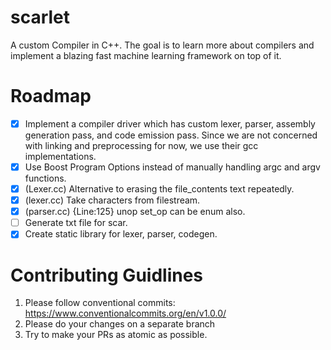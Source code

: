 # scarlet

A custom Compiler in C++. The goal is to learn more about compilers and implement a blazing fast 
machine learning framework on top of it. 

# Roadmap

- [x] Implement a compiler driver which has custom lexer, parser, assembly generation pass, and code emission pass. Since we are not concerned with linking and preprocessing for now, we use their gcc implementations.
- [x] Use Boost Program Options instead of manually handling argc and argv functions.
- [x] (Lexer.cc) Alternative to erasing the file_contents text repeatedly.
- [x] (lexer.cc) Take characters from filestream.
- [x] (parser.cc) {Line:125} unop set_op can be enum also.
- [ ] Generate txt file for scar.
- [x] Create static library for lexer, parser, codegen.

# Contributing Guidlines

1. Please follow conventional commits: https://www.conventionalcommits.org/en/v1.0.0/
2. Please do your changes on a separate branch
3. Try to make your PRs as atomic as possible. 
